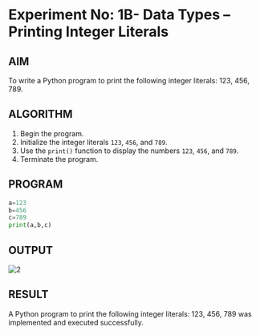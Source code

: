 # Experiment No: 1B- Data Types – Printing Integer Literals

## AIM  
To write a Python program to print the following integer literals: 123, 456, 789.

## ALGORITHM  
1. Begin the program.  
2. Initialize the integer literals `123`, `456`, and `789`.  
3. Use the `print()` function to display the numbers `123`, `456`, and `789`.  
4. Terminate the program.

## PROGRAM
```python
a=123
b=456
c=789
print(a,b,c)

```
## OUTPUT
![2](https://github.com/user-attachments/assets/3b55656d-0efe-4c56-adb6-de756f723d31)


## RESULT
A Python program to print the following integer literals: 123, 456, 789 was implemented and executed successfully.
